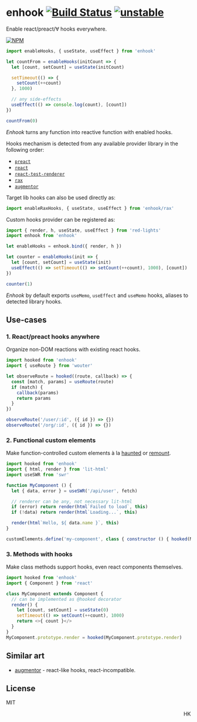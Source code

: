 # enhook [![Build Status](https://travis-ci.org/dy/enhook.svg?branch=master)](https://travis-ci.org/dy/enhook) [![unstable](https://img.shields.io/badge/stability-experimental-yellow.svg)](http://github.com/badges/stability-badges)

Enable react/preact/∀ hooks everywhere.

[![NPM](https://nodei.co/npm/enhook.png?downloads=true&downloadRank=true&stars=true)](https://nodei.co/npm/enhook/)

```js
import enableHooks, { useState, useEffect } from 'enhook'

let countFrom = enableHooks(initCount => {
  let [count, setCount] = useState(initCount)

  setTimeout(() => {
    setCount(++count)
  }, 1000)

  // any side-effects
  useEffect(() => console.log(count), [count])
})

countFrom(0)
```

_Enhook_ turns any function into reactive function with enabled hooks.

Hooks mechanism is detected from any available provider library in the following order:

* [`preact`](https://ghub.io/preact)
* [`react`](https://ghub.io/react)
* [`react-test-renderer`](https://reactjs.org/docs/shallow-renderer.html)
* [`rax`](https://ghub.io/rax)
* [`augmentor`](https://ghub.io/augmentor)


Target lib hooks can also be used directly as:

```js
import enableRaxHooks, { useState, useEffect } from 'enhook/rax'
```

Custom hooks provider can be registered as:

```js
import { render, h, useState, useEffect } from 'red-lights'
import enhook from 'enhook'

let enableHooks = enhook.bind({ render, h })

let counter = enableHooks(init => {
  let [count, setCount] = useState(init)
  useEffect(() => setTimeout(() => setCount(++count), 1000), [count])
})

counter(1)
```

_Enhook_ by default exports `useMemo`, `useEffect` and `useMemo` hooks, aliases to detected library hooks.


## Use-cases

### 1. React/preact hooks anywhere

Organize non-DOM reactions with existing react hooks.

```js
import hooked from 'enhook'
import { useRoute } from 'wouter'

let observeRoute = hooked((route, callback) => {
  const [match, params] = useRoute(route)
  if (match) {
    callback(params)
    return params
  }
})

observeRoute('/user/:id', ({ id }) => {})
observeRoute('/org/:id', ({ id }) => {})
```

### 2. Functional custom elements

Make function-controlled custom elements à la [haunted](https://ghub.io/haunted) or [remount](https://ghub.io/remount).

```js
import hooked from 'enhook'
import { html, render } from 'lit-html'
import useSWR from 'swr'

function MyComponent () {
  let { data, error } = useSWR('/api/user', fetch)

  // renderer can be any, not necessary lit-html
  if (error) return render(html`Failed to load`, this)
  if (!data) return render(html`Loading...`, this)

  render(html`Hello, ${ data.name }`, this)
}

customElements.define('my-component', class { constructor () { hooked(MyComponent).call(this) } })
```

### 3. Methods with hooks

Make class methods support hooks, even react components themselves.

```js
import hooked from 'enhook'
import { Component } from 'react'

class MyComponent extends Component {
  // can be implemented as @hooked decorator
  render() {
    let [count, setCount] = useState(0)
    setTimeout(() => setCount(++count), 1000)
    return <>{ count }</>
  }
}
MyComponent.prototype.render = hooked(MyComponent.prototype.render)
```

<!-- ### 4. Functional components reactive framework

Hyperscript with functional components would look like:

```js
// nanoreact.js
import htm from 'htm'
import hooky from 'enhook'
import morph from 'nanomorph'
import h from 'hyperscript'
import { usePrev } from 'nanohook'

const html = htm.bind((tag, props, ...children) => {
  if (typeof tag === 'function') return hooky(props => {
    return morph(prev, tag(props))
  })({ children, ...props })

  return h(tag, props, ...children)
})

const render = (what, where) => morph(where, what)

export { html, render }
```

```js
// app.js
import { useState, useEffect, html, render } from './nanoreact'

function CounterApp () {
  let [count, setCount] = useState(0)

  return html`<div>${ count }</div>`
}

render(html`<${CounterApp}/>`, document.getElementById('app'))
``` -->


<!-- ### 5. Readable stream, generator, async iterable, observer etc.

```js
``` -->


## Similar art

* [augmentor](https://ghub.io/augmentor) - react-like hooks, react-incompatible.
<!-- * [any-observable](https://ghub.io/any-observable) -  -->


## License

MIT

<p align="right">HK</p>
